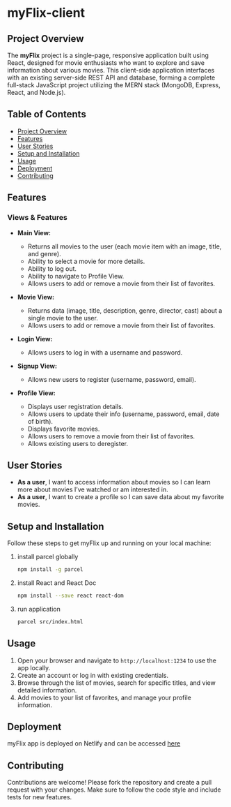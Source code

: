 # myFlix-client

## Project Overview

The **myFlix** project is a single-page, responsive application built using React, designed for movie enthusiasts who want to explore and save information about various movies.  This client-side application interfaces with an existing server-side REST API and database, forming a complete full-stack JavaScript project utilizing the MERN stack (MongoDB, Express, React, and Node.js).

## Table of Contents

- [Project Overview](#project-overview)
- [Features](#features)
- [User Stories](#user-stories)
- [Setup and Installation](#setup-and-installation)
- [Usage](#usage)
- [Deployment](#deployment)
- [Contributing](#contributing)

## Features

### Views & Features

- **Main View:**
    - Returns all movies to the user (each movie item with an image, title, and genre).
    - Ability to select a movie for more details.
    - Ability to log out.
    - Ability to navigate to Profile View.
    - Allows users to add or remove a movie from their list of favorites.

- **Movie View:**
    - Returns data (image, title, description, genre, director, cast) about a single movie to the user.
    - Allows users to add or remove a movie from their list of favorites.

- **Login View:**
    - Allows users to log in with a username and password.

- **Signup View:**
    - Allows new users to register (username, password, email).

- **Profile View:**
    - Displays user registration details.
    - Allows users to update their info (username, password, email, date of birth).
    - Displays favorite movies.
    - Allows users to remove a movie from their list of favorites.
    - Allows existing users to deregister.

## User Stories


- **As a user**, I want to access information about movies so I can learn more about movies I’ve watched or am interested in.
- **As a user**, I want to create a profile so I can save data about my favorite movies.

## Setup and Installation

Follow these steps to get myFlix up and running on your local machine:

1.  install parcel globally
    ```sh
    npm install -g parcel
    ```
2.  install React and React Doc
    ```sh
    npm install --save react react-dom
    ```
3.  run application
    ```sh
    parcel src/index.html
    ```

## Usage

1. Open your browser and navigate to `http://localhost:1234` to use the app locally.
2. Create an account or log in with existing credentials.
3. Browse through the list of movies, search for specific titles, and view detailed information.
4. Add movies to your list of favorites, and manage your profile information.

## Deployment

myFlix app is deployed on Netlify and can be accessed [here](https://myflix-2024.netlify.app/)

## Contributing

Contributions are welcome! Please fork the repository and create a pull request with your changes. Make sure to follow the code style and include tests for new features.